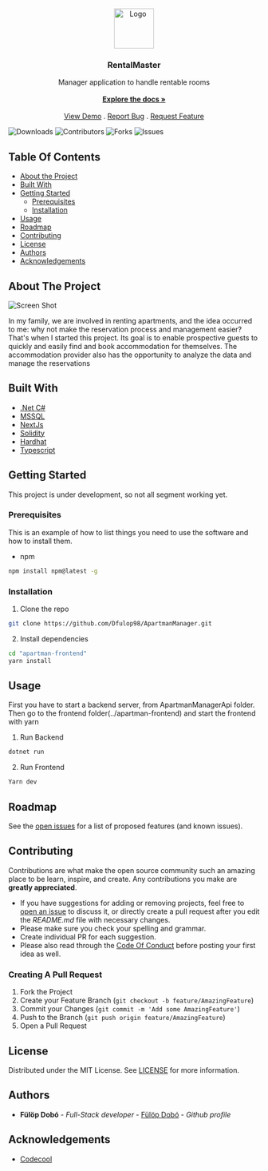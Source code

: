 <br/>
<p align="center">
  <a href="https://github.com/Dfulop98/ApartmanManager">
    <img src="images/logo.png" alt="Logo" width="80" height="80">
  </a>

  <h3 align="center">RentalMaster</h3>

  <p align="center">
    Manager application to handle rentable rooms
    <br/>
    <br/>
    <a href="https://github.com/Dfulop98/ApartmanManager"><strong>Explore the docs »</strong></a>
    <br/>
    <br/>
    <a href="https://github.com/Dfulop98/ApartmanManager">View Demo</a>
    .
    <a href="https://github.com/Dfulop98/ApartmanManager/issues">Report Bug</a>
    .
    <a href="https://github.com/Dfulop98/ApartmanManager/issues">Request Feature</a>
  </p>
</p>

![Downloads](https://img.shields.io/github/downloads/Dfulop98/ApartmanManager/total) ![Contributors](https://img.shields.io/github/contributors/Dfulop98/ApartmanManager?color=dark-green) ![Forks](https://img.shields.io/github/forks/Dfulop98/ApartmanManager?style=social) ![Issues](https://img.shields.io/github/issues/Dfulop98/ApartmanManager) 

## Table Of Contents

* [About the Project](#about-the-project)
* [Built With](#built-with)
* [Getting Started](#getting-started)
  * [Prerequisites](#prerequisites)
  * [Installation](#installation)
* [Usage](#usage)
* [Roadmap](#roadmap)
* [Contributing](#contributing)
* [License](#license)
* [Authors](#authors)
* [Acknowledgements](#acknowledgements)

## About The Project

![Screen Shot](images/screenshot.png)


In my family, we are involved in renting apartments, and the idea occurred to me:
why not make the reservation process and management easier?
That's when I started this project. Its goal is to enable prospective guests to quickly and easily find and book accommodation for themselves.
The accommodation provider also has the opportunity to analyze the data and manage the reservations

## Built With



* [.Net C#](https://dotnet.microsoft.com/en-us/languages/csharp)
* [MSSQL](https://www.microsoft.com/en-us/sql-server/sql-server-downloads)
* [NextJs](https://nextjs.org/)
* [Solidity](https://soliditylang.org/)
* [Hardhat](https://hardhat.org/)
* [Typescript](https://www.typescriptlang.org/)

## Getting Started

This project is under development, so not all segment working yet.

### Prerequisites

This is an example of how to list things you need to use the software and how to install them.

* npm

```sh
npm install npm@latest -g
```

### Installation


1. Clone the repo

```sh
git clone https://github.com/Dfulop98/ApartmanManager.git
```

2. Install dependencies

```sh
cd "apartman-frontend"
yarn install
```


## Usage

First you have to start a backend server, from ApartmanManagerApi folder. Then go to the frontend folder(../apartman-frontend) and start the frontend with yarn

1. Run Backend
```sh
dotnet run
```

2. Run Frontend
```sh
Yarn dev
```

## Roadmap

See the [open issues](https://github.com/Dfulop98/ApartmanManager/issues) for a list of proposed features (and known issues).

## Contributing

Contributions are what make the open source community such an amazing place to be learn, inspire, and create. Any contributions you make are **greatly appreciated**.
* If you have suggestions for adding or removing projects, feel free to [open an issue](https://github.com/Dfulop98/ApartmanManager/issues/new) to discuss it, or directly create a pull request after you edit the *README.md* file with necessary changes.
* Please make sure you check your spelling and grammar.
* Create individual PR for each suggestion.
* Please also read through the [Code Of Conduct](https://github.com/Dfulop98/ApartmanManager/blob/main/CODE_OF_CONDUCT.md) before posting your first idea as well.

### Creating A Pull Request

1. Fork the Project
2. Create your Feature Branch (`git checkout -b feature/AmazingFeature`)
3. Commit your Changes (`git commit -m 'Add some AmazingFeature'`)
4. Push to the Branch (`git push origin feature/AmazingFeature`)
5. Open a Pull Request

## License

Distributed under the MIT License. See [LICENSE](https://github.com/Dfulop98/ApartmanManager/blob/main/LICENSE.md) for more information.

## Authors

* **Fülöp Dobó** - *Full-Stack developer* - [Fülöp Dobó](https://github.com/Dfulop98) - *Github profile*

## Acknowledgements

* [Codecool](https://codecool.com/en/)
